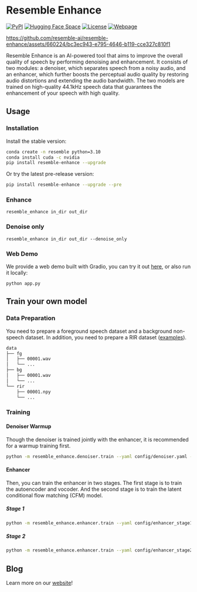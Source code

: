 # Resemble Enhance

[![PyPI](https://img.shields.io/pypi/v/resemble-enhance.svg)](https://pypi.org/project/resemble-enhance/)
[![Hugging Face Space](https://img.shields.io/badge/Hugging%20Face%20%F0%9F%A4%97-Space-yellow)](https://huggingface.co/spaces/ResembleAI/resemble-enhance)
[![License](https://img.shields.io/github/license/resemble-ai/Resemble-Enhance.svg)](https://github.com/resemble-ai/resemble-enhance/blob/main/LICENSE)
[![Webpage](https://img.shields.io/badge/Webpage-Online-brightgreen)](https://www.resemble.ai/enhance/)

https://github.com/resemble-ai/resemble-enhance/assets/660224/bc3ec943-e795-4646-b119-cce327c810f1

Resemble Enhance is an AI-powered tool that aims to improve the overall quality of speech by performing denoising and enhancement. It consists of two modules: a denoiser, which separates speech from a noisy audio, and an enhancer, which further boosts the perceptual audio quality by restoring audio distortions and extending the audio bandwidth. The two models are trained on high-quality 44.1kHz speech data that guarantees the enhancement of your speech with high quality.

## Usage

### Installation

Install the stable version:

```bash
conda create -n resemble python=3.10
conda install cuda -c nvidia
pip install resemble-enhance --upgrade
```

Or try the latest pre-release version:

```bash
pip install resemble-enhance --upgrade --pre
```

### Enhance

```
resemble_enhance in_dir out_dir
```

### Denoise only

```
resemble_enhance in_dir out_dir --denoise_only
```

### Web Demo

We provide a web demo built with Gradio, you can try it out [here](https://huggingface.co/spaces/ResembleAI/resemble-enhance), or also run it locally:

```
python app.py
```

## Train your own model

### Data Preparation

You need to prepare a foreground speech dataset and a background non-speech dataset. In addition, you need to prepare a RIR dataset ([examples](https://github.com/RoyJames/room-impulse-responses)).

```bash
data
├── fg
│   ├── 00001.wav
│   └── ...
├── bg
│   ├── 00001.wav
│   └── ...
└── rir
    ├── 00001.npy
    └── ...
```

### Training

#### Denoiser Warmup

Though the denoiser is trained jointly with the enhancer, it is recommended for a warmup training first.

```bash
python -m resemble_enhance.denoiser.train --yaml config/denoiser.yaml --run_id <wandb_run_id> runs/denoiser
```

#### Enhancer

Then, you can train the enhancer in two stages. The first stage is to train the autoencoder and vocoder. And the second stage is to train the latent conditional flow matching (CFM) model.

##### Stage 1

```bash
python -m resemble_enhance.enhancer.train --yaml config/enhancer_stage1.yaml --run_id <wandb_run_id> runs/enhancer_stage1
```

##### Stage 2

```bash
python -m resemble_enhance.enhancer.train --yaml config/enhancer_stage2.yaml --run_id <wandb_run_id> runs/enhancer_stage2
```

## Blog

Learn more on our [website](https://www.resemble.ai/enhance/)!

